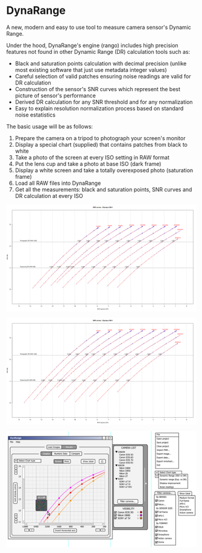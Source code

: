 # DynaRange
A new, modern and easy to use tool to measure camera sensor's Dynamic Range.

Under the hood, DynaRange's engine (rango) includes high precision features not found in other Dynamic Range (DR) calculation tools such as:
- Black and saturation points calculation with decimal precision (unlike most existing software that just use metadata integer values)
- Careful selection of valid patches ensuring noise readings are valid for DR calculation
- Construction of the sensor's SNR curves which represent the best picture of sensor's performance
- Derived DR calculation for any SNR threshold and for any normalization
- Easy to explain resolution normalization process based on standard noise estatistics


The basic usage will be as follows:
1) Prepare the camera on a tripod to photograph your screen's monitor
2) Display a special chart (supplied) that contains patches from black to white
3) Take a photo of the screen at every ISO setting in RAW format
4) Put the lens cup and take a photo at base ISO (dark frame)
5) Display a white screen and take a totally overexposed photo (saturation frame)
6) Load all RAW files into DynaRange
7) Get all the measurements: black and saturation points, SNR curves and DR calculation at every ISO

![measuring-photographic-dynamicrange](/SNRcurvesBLACK254.85.png)

![measuring-photographic-dynamicrange](/SNRcurvesBLACK254.85_8Mpx.png)

![measuring-photographic-dynamicrange](/userInterface/Main_Window_v1.2.png)
